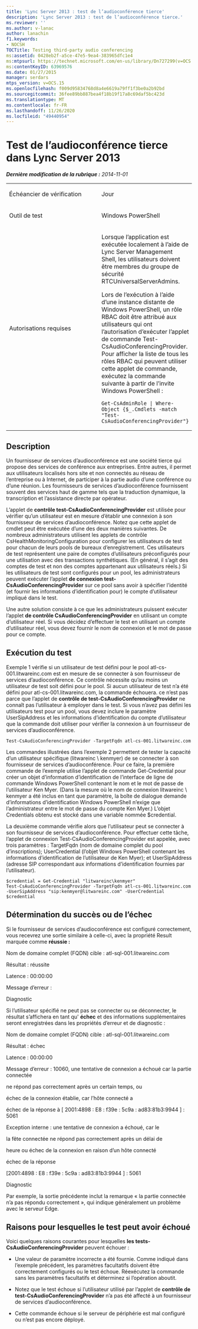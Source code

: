 ```yaml
---
title: 'Lync Server 2013 : test de l’audioconférence tierce'
description: 'Lync Server 2013 : test de l’audioconférence tierce.'
ms.reviewer: ''
ms.author: v-lanac
author: lanachin
f1.keywords:
- NOCSH
TOCTitle: Testing third-party audio conferencing
ms:assetid: 0428eb2f-a5ce-47e5-9ea4-383965dfc1e4
ms:mtpsurl: https://technet.microsoft.com/en-us/library/Dn727299(v=OCS.15)
ms:contentKeyID: 63969576
ms.date: 01/27/2015
manager: serdars
mtps_version: v=OCS.15
ms.openlocfilehash: f009d95834768d8a4e6619a79ff1f3be0a2b92bd
ms.sourcegitcommit: 36fee89bb887bea4f18b19f17a8c69daf5bc423d
ms.translationtype: MT
ms.contentlocale: fr-FR
ms.lasthandoff: 11/26/2020
ms.locfileid: "49440954"
---
```

# <a name="testing-third-party-audio-conferencing-in-lync-server-2013"></a>Test de l’audioconférence tierce dans Lync Server 2013

<div data-xmlns="http://www.w3.org/1999/xhtml">

<div class="topic" data-xmlns="http://www.w3.org/1999/xhtml" data-msxsl="urn:schemas-microsoft-com:xslt" data-cs="https://msdn.microsoft.com/">

<div data-asp="https://msdn2.microsoft.com/asp">



</div>

<div id="mainSection">

<div id="mainBody">

<span> </span>

_**Dernière modification de la rubrique :** 2014-11-01_


<table>
<colgroup>
<col style="width: 50%" />
<col style="width: 50%" />
</colgroup>
<tbody>
<tr class="odd">
<td><p>Échéancier de vérification</p></td>
<td><p>Jour</p></td>
</tr>
<tr class="even">
<td><p>Outil de test</p></td>
<td><p>Windows PowerShell</p></td>
</tr>
<tr class="odd">
<td><p>Autorisations requises</p></td>
<td><p>Lorsque l’application est exécutée localement à l’aide de Lync Server Management Shell, les utilisateurs doivent être membres du groupe de sécurité RTCUniversalServerAdmins.</p>
<p>Lors de l’exécution à l’aide d’une instance distante de Windows PowerShell, un rôle RBAC doit être attribué aux utilisateurs qui ont l’autorisation d’exécuter l’applet de commande Test-CsAudioConferencingProvider. Pour afficher la liste de tous les rôles RBAC qui peuvent utiliser cette applet de commande, exécutez la commande suivante à partir de l’invite Windows PowerShell :</p>
<pre><code>Get-CsAdminRole | Where-Object {$_.Cmdlets -match &quot;Test-CsAudioConferencingProvider&quot;}</code></pre></td>
</tr>
</tbody>
</table>


<div>

## <a name="description"></a>Description

Un fournisseur de services d’audioconférence est une société tierce qui propose des services de conférence aux entreprises. Entre autres, il permet aux utilisateurs localisés hors site et non connectés au réseau de l’entreprise ou à Internet, de participer à la partie audio d’une conférence ou d’une réunion. Les fournisseurs de services d’audioconférence fournissent souvent des services haut de gamme tels que la traduction dynamique, la transcription et l’assistance directe par opérateur.

L’applet de **contrôle test-CsAudioConferencingProvider** est utilisée pour vérifier qu’un utilisateur est en mesure d’établir une connexion à son fournisseur de services d’audioconférence. Notez que cette applet de cmdlet peut être exécutée d’une des deux manières suivantes. De nombreux administrateurs utilisent les applets de contrôle CsHealthMonitoringConfiguration pour configurer les utilisateurs de test pour chacun de leurs pools de bureaux d’enregistrement. Ces utilisateurs de test représentent une paire de comptes d’utilisateurs préconfigurés pour une utilisation avec des transactions synthétiques. (En général, il s’agit des comptes de test et non des comptes appartenant aux utilisateurs réels.) Si les utilisateurs de test sont configurés pour un pool, les administrateurs peuvent exécuter l’applet **de connexion test-CsAudioConferencingProvider** sur ce pool sans avoir à spécifier l’identité (et fournir les informations d’identification pour) le compte d’utilisateur impliqué dans le test.

Une autre solution consiste à ce que les administrateurs puissent exécuter l’applet **de contrôle CsAudioConferencingProvider** en utilisant un compte d’utilisateur réel. Si vous décidez d’effectuer le test en utilisant un compte d’utilisateur réel, vous devez fournir le nom de connexion et le mot de passe pour ce compte.

</div>

<div>

## <a name="running-the-test"></a>Exécution du test

Exemple 1 vérifie si un utilisateur de test défini pour le pool atl-cs-001.litwareinc.com est en mesure de se connecter à son fournisseur de services d’audioconférence. Ce contrôle nécessite qu’au moins un utilisateur de test soit défini pour le pool. Si aucun utilisateur de test n’a été défini pour atl-cs-001.litwareinc.com, la commande échouera. ce n’est pas parce que l’applet de **contrôle de test-CsAudioConferencingProvider** ne connaît pas l’utilisateur à employer dans le test. Si vous n’avez pas défini les utilisateurs test pour un pool, vous devez inclure le paramètre UserSipAddress et les informations d’identification du compte d’utilisateur que la commande doit utiliser pour vérifier la connexion à un fournisseur de services d’audioconférence.

    Test-CsAudioConferencingProvider -TargetFqdn atl-cs-001.litwareinc.com 

Les commandes illustrées dans l’exemple 2 permettent de tester la capacité d’un utilisateur spécifique (litwareinc \\ kenmyer) de se connecter à son fournisseur de services d’audioconférence. Pour ce faire, la première commande de l’exemple utilise l’applet de commande Get-Credential pour créer un objet d’information d’identification de l’interface de ligne de commande Windows PowerShell contenant le nom et le mot de passe de l’utilisateur Ken Myer. (Dans la mesure où le nom de connexion litwareinc \\ kenmyer a été inclus en tant que paramètre, la boîte de dialogue demande d’informations d’identification Windows PowerShell n’exige que l’administrateur entre le mot de passe du compte Ken Myer.) L’objet Credentials obtenu est stocké dans une variable nommée $credential.

La deuxième commande vérifie alors que l’utilisateur peut se connecter à son fournisseur de services d’audioconférence. Pour effectuer cette tâche, l’applet de connexion Test-CsAudioConferencingProvider est appelée, avec trois paramètres : TargetFqdn (nom de domaine complet du pool d’inscriptions); UserCredential (l’objet Windows PowerShell contenant les informations d’identification de l’utilisateur de Ken Myer); et UserSipAddress (adresse SIP correspondant aux informations d’identification fournies par l’utilisateur).

    $credential = Get-Credential "litwareinc\kenmyer" 
    Test-CsAudioConferencingProvider -TargetFqdn atl-cs-001.litwareinc.com -UserSipAddress "sip:kenmyer@litwareinc.com" -UserCredential $credential

</div>

<div>

## <a name="determining-success-or-failure"></a>Détermination du succès ou de l’échec

Si le fournisseur de services d’audioconférence est configuré correctement, vous recevrez une sortie similaire à celle-ci, avec la propriété Result marquée comme **réussie :**

Nom de domaine complet (FQDN) cible : atl-sql-001.litwareinc.com

Résultat : réussite

Latence : 00:00:00

Message d’erreur :

Diagnostic

Si l’utilisateur spécifié ne peut pas se connecter ou se déconnecter, le résultat s’affichera en tant qu' **échec** et des informations supplémentaires seront enregistrées dans les propriétés d’erreur et de diagnostic :

Nom de domaine complet (FQDN) cible : atl-sql-001.litwareinc.com

Résultat : échec

Latence : 00:00:00

Message d’erreur : 10060, une tentative de connexion a échoué car la partie connectée

ne répond pas correctement après un certain temps, ou

échec de la connexion établie, car l’hôte connecté a

échec de la réponse à \[ 2001:4898 : E8 : f39e : 5c9a : ad83:81b3:9944 \] : 5061

Exception interne : une tentative de connexion a échoué, car le

la fête connectée ne répond pas correctement après un délai de

heure ou échec de la connexion en raison d’un hôte connecté

échec de la réponse

\[2001:4898 : E8 : f39e : 5c9a : ad83:81b3:9944 \] : 5061

Diagnostic

Par exemple, la sortie précédente inclut la remarque « la partie connectée n’a pas répondu correctement », qui indique généralement un problème avec le serveur Edge.

</div>

<div>

## <a name="reasons-why-the-test-might-have-failed"></a>Raisons pour lesquelles le test peut avoir échoué

Voici quelques raisons courantes pour lesquelles **les tests-CsAudioConferencingProvider** peuvent échouer :

  - Une valeur de paramètre incorrecte a été fournie. Comme indiqué dans l’exemple précédent, les paramètres facultatifs doivent être correctement configurés ou le test échoue. Réexécutez la commande sans les paramètres facultatifs et déterminez si l’opération aboutit.

  - Notez que le test échoue si l’utilisateur utilisé par l’applet de **contrôle de test-CsAudioConferencingProvider** n’a pas été affecté à un fournisseur de services d’audioconférence.

  - Cette commande échoue si le serveur de périphérie est mal configuré ou n’est pas encore déployé.

</div>

</div>

<span> </span>

</div>

</div>

</div>

